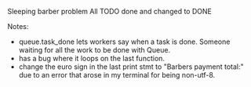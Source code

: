 Sleeping barber problem
All TODO done and changed to DONE

Notes:
- queue.task_done lets workers say when a task is done. Someone waiting for all the work to be done with Queue.
- has a bug where it loops on the last function.
- change the euro sign in the last print stmt to "Barbers payment total:" due to an error that arose in my terminal for being non-utf-8.
